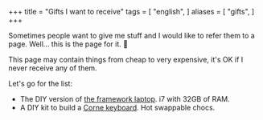 +++
title = "Gifts I want to receive"
tags = [
  "english",
]
aliases = [
  "gifts",
]
+++

Sometimes people want to give me stuff and I would like to refer them to a page.
Well... this is the page for it. 🙂

This page may contain things from cheap to very expensive, it's OK if I never
receive any of them.

Let's go for the list:

- The DIY version of [the framework laptop](https://frame.work/). i7 with 32GB
  of RAM.
- A DIY kit to build a [Corne keyboard](https://keyhive.xyz/shop/corne-v3). Hot
  swappable chocs.
